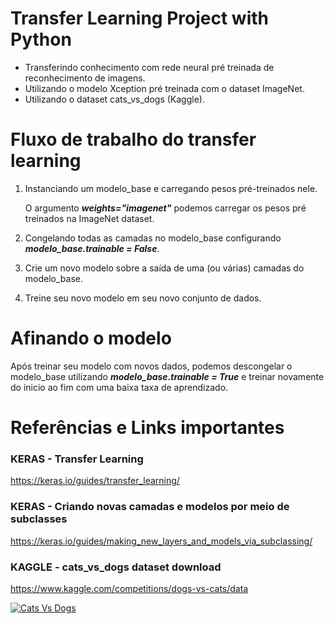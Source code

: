 # Transfer Learning Project with Python
 - Transferindo conhecimento com rede neural pré treinada de reconhecimento de imagens.
 - Utilizando o modelo Xception pré treinada com o dataset ImageNet.
 - Utilizando o dataset cats_vs_dogs (Kaggle).

# Fluxo de trabalho do transfer learning
1. Instanciando um modelo_base e carregando pesos pré-treinados nele.

    O argumento **_weights="imagenet"_** podemos carregar os pesos pré treinados na ImageNet dataset.

2. Congelando todas as camadas no modelo_base configurando _**modelo_base.trainable = False**_.    
3. Crie um novo modelo sobre a saída de uma (ou várias) camadas do modelo_base.
4. Treine seu novo modelo em seu novo conjunto de dados.

# Afinando o modelo
Após treinar seu modelo com novos dados, podemos descongelar o modelo_base utilizando **_modelo_base.trainable = True_** e treinar novamente do inicio ao fim com uma baixa taxa de aprendizado.


# Referências e Links importantes
### KERAS - Transfer Learning
https://keras.io/guides/transfer_learning/

### KERAS - Criando novas camadas e modelos por meio de subclasses
https://keras.io/guides/making_new_layers_and_models_via_subclassing/

### KAGGLE - cats_vs_dogs dataset download
https://www.kaggle.com/competitions/dogs-vs-cats/data

[![Cats Vs Dogs](https://media.tenor.com/PFFw6tqLS_wAAAAC/cat-force-catisyourfather.gif "Cats Vs Dogs")](https://tenor.com/view/cat-force-catisyourfather-cat-vs-dog-gif-12806997)
